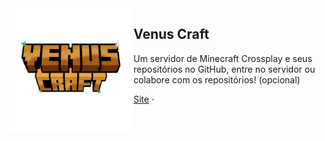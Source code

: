 <img src="vc_logo.png" align="left" width="200"/>

## Venus Craft
Um servidor de Minecraft Crossplay e seus repositórios no GitHub, entre no servidor ou colabore com os repositórios! (opcional)

<a href="https://venuscraft.github.io">Site</a> · 
